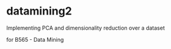 # datamining2
Implementing PCA and dimensionality reduction over a dataset

for B565 - Data Mining 
